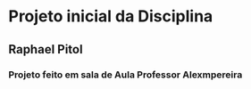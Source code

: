 # Projeto inicial da Disciplina
## Raphael Pitol
### Projeto  feito em sala de Aula Professor Alexmpereira
